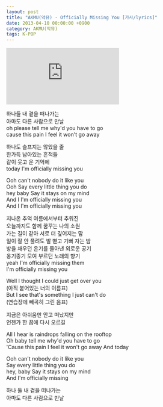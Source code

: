 ```yaml
---
layout: post
title: "AKMU(악뮤) - Officially Missing You [가사/lyrics]"
date: 2013-04-10 00:00:00 +0900
category: AKMU(악뮤)
tags: K-POP
---
```


<div class="youtube-iframe-container iframe-16-to-9">
    <iframe src="https://www.youtube.com/embed/k1SutkL30yY" title="AKMU(악뮤) - Officially Missing You" frameborder="0" allow="accelerometer; autoplay; clipboard-write; encrypted-media; gyroscope; picture-in-picture; web-share" allowfullscreen></iframe>
</div>

하나둘 내 곁을 떠나가는  
아마도 다른 사람으로 만날  
oh please tell me why'd you have to go  
cause this pain I feel it won't go away

하나도 슬프지는 않았을 줄  
한가득 남아있는 흔적들  
같이 웃고 운 기억에  
today I'm officially missing you

Ooh can't nobody do it like you  
Ooh Say every little thing you do  
hey baby Say it stays on my mind  
And I I'm officially missing you  
And I I'm officially missing you

지나온 추억 여름에서부터 추워진  
오늘까지도 함께 꿈꾸는 나의 소원  
가는 길이 같아 서로 더 깊어지는 맘  
일이 잘 안 풀려도 발 뻗고 기뻐 자는 밤  
방을 채우던 온기를 몰아낸 외로운 공기  
옹기종기 모여 부르던 노래의 향기  
yeah I'm officially missing them  
I'm officially missing you

Well I thought I could just get over you  
(아직 붙어있는 너의 이름표)  
But I see that's something I just can't do  
(연습장에 빼곡히 그린 음표)

지금은 아쉬움만 안고 떠났지만  
언젠가 한 꿈에 다시 오르길

All I hear is raindrops falling on the rooftop  
Oh baby tell me why'd you have to go  
'Cause this pain I feel it won't go away And today

Ooh can't nobody do it like you  
Say every little thing you do  
hey, baby Say it stays on my mind  
And I'm officially missing

하나 둘 내 곁을 떠나가는  
아마도 다른 사람으로 만날